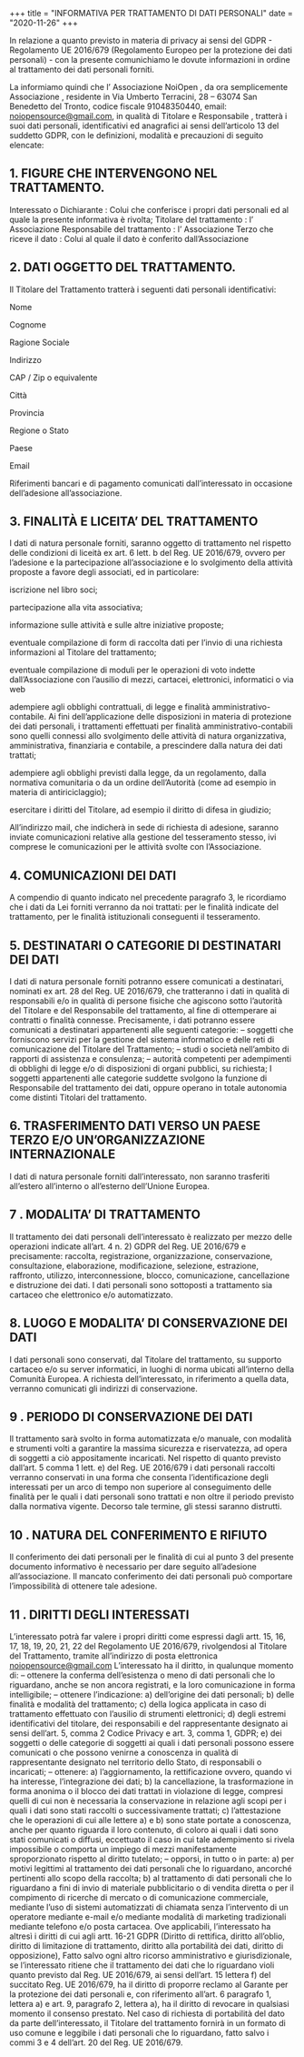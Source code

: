 +++
title = "INFORMATIVA PER TRATTAMENTO DI DATI PERSONALI"
date = "2020-11-26"
+++



In relazione a quanto previsto in materia di privacy ai sensi del GDPR - Regolamento UE 2016/679 (Regolamento Europeo per la protezione dei dati personali) - con la presente comunichiamo le dovute informazioni in ordine al trattamento dei dati personali forniti.

La informiamo quindi che l’ Associazione NoiOpen , da ora semplicemente Associazione , residente in Via Umberto Terracini, 28 – 63074 San Benedetto del Tronto, codice fiscale 91048350440, email: noiopensource@gmail.com, in qualità di Titolare e Responsabile , tratterà i suoi dati personali, identificativi ed anagrafici ai sensi dell’articolo 13 del suddetto GDPR, con le definizioni, modalità e precauzioni di seguito elencate:


## 1. FIGURE CHE INTERVENGONO NEL TRATTAMENTO.

Interessato o Dichiarante : Colui che conferisce i propri dati personali ed al quale la presente informativa è rivolta;
Titolare del trattamento : l’ Associazione
Responsabile del trattamento : l’ Associazione
Terzo che riceve il dato : Colui al quale il dato è conferito dall’Associazione

## 2. DATI OGGETTO DEL TRATTAMENTO.

Il Titolare del Trattamento tratterà i seguenti dati personali identificativi:

Nome

Cognome

Ragione Sociale

Indirizzo

CAP / Zip o equivalente

Città

Provincia

Regione o Stato

Paese

Email

Riferimenti bancari e di pagamento
comunicati dall’interessato in occasione dell’adesione all’associazione.

## 3. FINALITÀ E LICEITA’ DEL TRATTAMENTO

I dati di natura personale forniti, saranno oggetto di trattamento nel rispetto delle condizioni di liceità ex art. 6 lett. b del Reg. UE 2016/679, ovvero per l’adesione e la partecipazione all’associazione e lo svolgimento della attività proposte a favore degli associati, ed in particolare:

iscrizione nel libro soci;

partecipazione alla vita associativa;

informazione sulle attività e sulle altre iniziative proposte;

eventuale compilazione di form di raccolta dati per l’invio di una richiesta informazioni al Titolare del trattamento;

eventuale compilazione di moduli per le operazioni di voto indette dall’Associazione con l’ausilio di mezzi, cartacei, elettronici, informatici o via web

adempiere agli obblighi contrattuali, di legge e finalità amministrativo-contabile. Ai fini dell’applicazione delle disposizioni in materia di protezione dei dati personali, i trattamenti effettuati per finalità amministrativo-contabili sono quelli connessi allo svolgimento delle attività di natura organizzativa, amministrativa, finanziaria e contabile, a prescindere dalla natura dei dati trattati;

adempiere agli obblighi previsti dalla legge, da un regolamento, dalla normativa comunitaria o da un ordine dell’Autorità (come ad esempio in materia di antiriciclaggio);

esercitare i diritti del Titolare, ad esempio il diritto di difesa in giudizio;

All’indirizzo mail, che indicherà in sede di richiesta di adesione, saranno inviate comunicazioni relative alla gestione del tesseramento stesso, ivi comprese le comunicazioni per le attività svolte con l’Associazione.

## 4. COMUNICAZIONI DEI DATI

A compendio di quanto indicato nel precedente paragrafo 3, le ricordiamo che i dati da Lei forniti verranno da noi trattati: per le finalità indicate del trattamento, per le finalità istituzionali conseguenti il tesseramento.

## 5. DESTINATARI O CATEGORIE DI DESTINATARI DEI DATI

I dati di natura personale forniti potranno essere comunicati a destinatari, nominati ex art. 28 del Reg. UE 2016/679, che tratteranno i dati in qualità di responsabili e/o in qualità di persone fisiche che agiscono sotto l’autorità del Titolare e del Responsabile del trattamento, al fine di ottemperare ai contratti o finalità connesse. Precisamente, i dati potranno essere comunicati a destinatari appartenenti alle seguenti categorie:
– soggetti che forniscono servizi per la gestione del sistema informatico e delle reti di comunicazione del Titolare del Trattamento;
– studi o società nell’ambito di rapporti di assistenza e consulenza;
– autorità competenti per adempimenti di obblighi di legge e/o di disposizioni di organi pubblici, su richiesta;
I soggetti appartenenti alle categorie suddette svolgono la funzione di Responsabile del trattamento dei dati, oppure operano in totale autonomia come distinti Titolari del trattamento.

## 6. TRASFERIMENTO DATI VERSO UN PAESE TERZO E/O UN’ORGANIZZAZIONE INTERNAZIONALE

I dati di natura personale forniti dall’interessato, non saranno trasferiti all’estero all’interno o all’esterno dell’Unione Europea.

## 7 . MODALITA’ DI TRATTAMENTO

Il trattamento dei dati personali dell’interessato è realizzato per mezzo delle operazioni indicate all’art. 4 n. 2) GDPR del Reg. UE 2016/679 e precisamente: raccolta, registrazione, organizzazione, conservazione, consultazione, elaborazione, modificazione, selezione, estrazione, raffronto, utilizzo, interconnessione, blocco, comunicazione, cancellazione e distruzione dei dati. I dati personali sono sottoposti a trattamento sia cartaceo che elettronico e/o automatizzato.

## 8. LUOGO E MODALITA’ DI CONSERVAZIONE DEI DATI

I dati personali sono conservati, dal Titolare del trattamento, su supporto cartaceo e/o su server informatici, in luoghi di norma ubicati all’interno della Comunità Europea. A richiesta dell’interessato, in riferimento a quella data, verranno comunicati gli indirizzi di conservazione.

## 9 . PERIODO DI CONSERVAZIONE DEI DATI

Il trattamento sarà svolto in forma automatizzata e/o manuale, con modalità e strumenti volti a garantire la massima sicurezza e riservatezza, ad opera di soggetti a ciò appositamente incaricati.
Nel rispetto di quanto previsto dall’art. 5 comma 1 lett. e) del Reg. UE 2016/679 i dati personali raccolti verranno conservati in una forma che consenta l’identificazione degli interessati per un arco di tempo non superiore al conseguimento delle finalità per le quali i dati personali sono trattati e non oltre il periodo previsto dalla normativa vigente. Decorso tale termine, gli stessi saranno distrutti.

## 10 . NATURA DEL CONFERIMENTO E RIFIUTO

Il conferimento dei dati personali per le finalità di cui al punto 3 del presente documento informativo è necessario per dare seguito all’adesione all’associazione. Il mancato conferimento dei dati personali può comportare l’impossibilità di ottenere tale adesione.

## 11 . DIRITTI DEGLI INTERESSATI

L’interessato potrà far valere i propri diritti come espressi dagli artt. 15, 16, 17, 18, 19, 20, 21, 22 del Regolamento UE 2016/679, rivolgendosi al Titolare del Trattamento, tramite all’indirizzo di posta elettronica noiopensource@gmail.com
L’interessato ha il diritto, in qualunque momento di:
– ottenere la conferma dell’esistenza o meno di dati personali che lo riguardano, anche se non ancora registrati, e la loro comunicazione in forma intelligibile;
– ottenere l’indicazione: a) dell’origine dei dati personali; b) delle finalità e modalità del trattamento; c) della logica applicata in caso di trattamento effettuato con l’ausilio di strumenti elettronici; d) degli estremi identificativi del titolare, dei responsabili e del rappresentante designato ai sensi dell’art. 5, comma 2 Codice Privacy e art. 3, comma 1, GDPR; e) dei soggetti o delle categorie di soggetti ai quali i dati personali possono essere comunicati o che possono venirne a conoscenza in qualità di rappresentante designato nel territorio dello Stato, di responsabili o incaricati;
– ottenere: a) l’aggiornamento, la rettificazione ovvero, quando vi ha interesse, l’integrazione dei dati; b) la cancellazione, la trasformazione in forma anonima o il blocco dei dati trattati in violazione di legge, compresi quelli di cui non è necessaria la conservazione in relazione agli scopi per i quali i dati sono stati raccolti o successivamente trattati; c) l’attestazione che le operazioni di cui alle lettere a) e b) sono state portate a conoscenza, anche per quanto riguarda il loro contenuto, di coloro ai quali i dati sono stati comunicati o diffusi, eccettuato il caso in cui tale adempimento si rivela impossibile o comporta un impiego di mezzi manifestamente sproporzionato rispetto al diritto tutelato;
– opporsi, in tutto o in parte: a) per motivi legittimi al trattamento dei dati personali che lo riguardano, ancorché pertinenti allo scopo della raccolta; b) al trattamento di dati personali che lo riguardano a fini di invio di materiale pubblicitario o di vendita diretta o per il compimento di ricerche di mercato o di comunicazione commerciale, mediante l’uso di sistemi automatizzati di chiamata senza l’intervento di un operatore mediante e-mail e/o mediante modalità di marketing tradizionali mediante telefono e/o posta cartacea.
Ove applicabili, l’interessato ha altresì i diritti di cui agli artt. 16-21 GDPR (Diritto di rettifica, diritto all’oblio, diritto di limitazione di trattamento, diritto alla portabilità dei dati, diritto di opposizione),
Fatto salvo ogni altro ricorso amministrativo e giurisdizionale, se l’interessato ritiene che il trattamento dei dati che lo riguardano violi quanto previsto dal Reg. UE 2016/679, ai sensi dell’art. 15 lettera f) del succitato Reg. UE 2016/679, ha il diritto di proporre reclamo al Garante per la protezione dei dati personali e, con riferimento all’art. 6 paragrafo 1, lettera a) e art. 9, paragrafo 2, lettera a), ha il diritto di revocare in qualsiasi momento il consenso prestato.
Nel caso di richiesta di portabilità del dato da parte dell’interessato, il Titolare del trattamento fornirà in un formato di uso comune e leggibile i dati personali che lo riguardano, fatto salvo i commi 3 e 4 dell’art. 20 del Reg. UE 2016/679.

